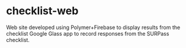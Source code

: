 # checklist-web
Web site developed using Polymer+Firebase to display results from the checklist Google Glass app to record responses from the SURPass checklist.
